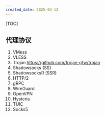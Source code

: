 ```yaml
---
created_date: 2025-03-12
---
```


[TOC]

## 代理协议
1. VMess
2. VLESS
3. Trojan https://github.com/trojan-gfw/trojan
4. Shadowsocks (SS)
5. ShadowsocksR (SSR)
6. HTTP/2
7. gRPC
8. WireGuard
9. OpenVPN
10. Hysteria  
11. TUIC
12. Socks5  